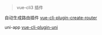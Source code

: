 > vue-cli3 插件

自动生成路由插件
[vue-cli-plugin-create-router](https://github.com/xohu/vue-cli-plugin/tree/master/vue-cli-plugin-create-router)

uni-app
[vue-cli-plugin-uni](https://github.com/xohu/vue-cli-plugin/tree/master/vue-cli-plugin-uni)
